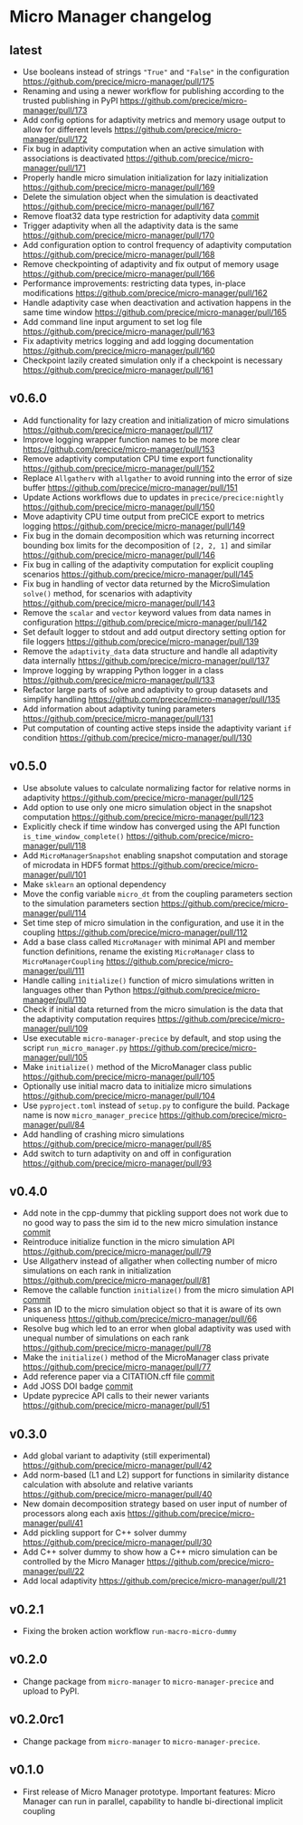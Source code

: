 # Micro Manager changelog

## latest

- Use booleans instead of strings `"True"` and `"False"` in the configuration https://github.com/precice/micro-manager/pull/175
- Renaming and using a newer workflow for publishing according to the trusted publishing in PyPI https://github.com/precice/micro-manager/pull/173
- Add config options for adaptivity metrics and memory usage output to allow for different levels https://github.com/precice/micro-manager/pull/172
- Fix bug in adaptivity computation when an active simulation with associations is deactivated https://github.com/precice/micro-manager/pull/171
- Properly handle micro simulation initialization for lazy initialization https://github.com/precice/micro-manager/pull/169
- Delete the simulation object when the simulation is deactivated https://github.com/precice/micro-manager/pull/167
- Remove float32 data type restriction for adaptivity data [commit](https://github.com/precice/micro-manager/commit/bfa44ff4d3432c6ac0f3b1311274308d2ec9c2a4)
- Trigger adaptivity when all the adaptivity data is the same https://github.com/precice/micro-manager/pull/170
- Add configuration option to control frequency of adaptivity computation https://github.com/precice/micro-manager/pull/168
- Remove checkpointing of adaptivity and fix output of memory usage https://github.com/precice/micro-manager/pull/166
- Performance improvements: restricting data types, in-place modifications https://github.com/precice/micro-manager/pull/162
- Handle adaptivity case when deactivation and activation happens in the same time window https://github.com/precice/micro-manager/pull/165
- Add command line input argument to set log file https://github.com/precice/micro-manager/pull/163
- Fix adaptivity metrics logging and add logging documentation https://github.com/precice/micro-manager/pull/160
- Checkpoint lazily created simulation only if a checkpoint is necessary https://github.com/precice/micro-manager/pull/161

## v0.6.0

- Add functionality for lazy creation and initialization of micro simulations https://github.com/precice/micro-manager/pull/117
- Improve logging wrapper function names to be more clear https://github.com/precice/micro-manager/pull/153
- Remove adaptivity computation CPU time export functionality https://github.com/precice/micro-manager/pull/152
- Replace `Allgatherv` with `allgather` to avoid running into the error of size buffer https://github.com/precice/micro-manager/pull/151
- Update Actions workflows due to updates in `precice/precice:nightly` https://github.com/precice/micro-manager/pull/150
- Move adaptivity CPU time output from preCICE export to metrics logging https://github.com/precice/micro-manager/pull/149
- Fix bug in the domain decomposition which was returning incorrect bounding box limits for the decomposition of `[2, 2, 1]` and similar https://github.com/precice/micro-manager/pull/146
- Fix bug in calling of the adaptivity computation for explicit coupling scenarios https://github.com/precice/micro-manager/pull/145
- Fix bug in handling of vector data returned by the MicroSimulation `solve()` method, for scenarios with adaptivity https://github.com/precice/micro-manager/pull/143
- Remove the `scalar` and `vector` keyword values from data names in configuration https://github.com/precice/micro-manager/pull/142
- Set default logger to stdout and add output directory setting option for file loggers https://github.com/precice/micro-manager/pull/139
- Remove the `adaptivity_data` data structure and handle all adaptivity data internally https://github.com/precice/micro-manager/pull/137
- Improve logging by wrapping Python logger in a class https://github.com/precice/micro-manager/pull/133
- Refactor large parts of solve and adaptivity to group datasets and simplify handling https://github.com/precice/micro-manager/pull/135
- Add information about adaptivity tuning parameters https://github.com/precice/micro-manager/pull/131
- Put computation of counting active steps inside the adaptivity variant `if` condition https://github.com/precice/micro-manager/pull/130

## v0.5.0

- Use absolute values to calculate normalizing factor for relative norms in adaptivity https://github.com/precice/micro-manager/pull/125
- Add option to use only one micro simulation object in the snapshot computation https://github.com/precice/micro-manager/pull/123
- Explicitly check if time window has converged using the API function `is_time_window_complete()` https://github.com/precice/micro-manager/pull/118
- Add `MicroManagerSnapshot` enabling snapshot computation and storage of microdata in HDF5 format https://github.com/precice/micro-manager/pull/101
- Make `sklearn` an optional dependency
- Move the config variable `micro_dt` from the coupling parameters section to the simulation parameters section https://github.com/precice/micro-manager/pull/114
- Set time step of micro simulation in the configuration, and use it in the coupling https://github.com/precice/micro-manager/pull/112
- Add a base class called `MicroManager` with minimal API and member function definitions, rename the existing `MicroManager` class to `MicroManagerCoupling` https://github.com/precice/micro-manager/pull/111
- Handle calling `initialize()` function of micro simulations written in languages other than Python https://github.com/precice/micro-manager/pull/110
- Check if initial data returned from the micro simulation is the data that the adaptivity computation requires https://github.com/precice/micro-manager/pull/109
- Use executable `micro-manager-precice` by default, and stop using the script `run_micro_manager.py` https://github.com/precice/micro-manager/pull/105
- Make `initialize()` method of the MicroManager class public https://github.com/precice/micro-manager/pull/105
- Optionally use initial macro data to initialize micro simulations https://github.com/precice/micro-manager/pull/104
- Use `pyproject.toml` instead of `setup.py` to configure the build. Package name is now `micro_manager_precice` https://github.com/precice/micro-manager/pull/84
- Add handling of crashing micro simulations https://github.com/precice/micro-manager/pull/85
- Add switch to turn adaptivity on and off in configuration https://github.com/precice/micro-manager/pull/93

## v0.4.0

- Add note in the cpp-dummy that pickling support does not work due to no good way to pass the sim id to the new micro simulation instance [commit](https://github.com/precice/micro-manager/commit/0a82966676717a533aca9bffa4a110453158f29c)
- Reintroduce initialize function in the micro simulation API https://github.com/precice/micro-manager/pull/79
- Use Allgatherv instead of allgather when collecting number of micro simulations on each rank in initialization https://github.com/precice/micro-manager/pull/81
- Remove the callable function `initialize()` from the micro simulation API [commit](https://github.com/precice/micro-manager/commit/bed5a4cc0f03b780da7f62b3f51ed1df2796588c)
- Pass an ID to the micro simulation object so that it is aware of its own uniqueness https://github.com/precice/micro-manager/pull/66
- Resolve bug which led to an error when global adaptivity was used with unequal number of simulations on each rank https://github.com/precice/micro-manager/pull/78
- Make the `initialize()` method of the MicroManager class private https://github.com/precice/micro-manager/pull/77
- Add reference paper via a CITATION.cff file [commit](https://github.com/precice/micro-manager/commit/6c08889c658c889d6ab5d0867802522585abcee5)
- Add JOSS DOI badge [commit](https://github.com/precice/micro-manager/commit/2e3c2a4c77732f56a957abbad9e4d0cb64029725)
- Update pyprecice API calls to their newer variants https://github.com/precice/micro-manager/pull/51

## v0.3.0

- Add global variant to adaptivity (still experimental) https://github.com/precice/micro-manager/pull/42
- Add norm-based (L1 and L2) support for functions in similarity distance calculation with absolute and relative variants https://github.com/precice/micro-manager/pull/40
- New domain decomposition strategy based on user input of number of processors along each axis https://github.com/precice/micro-manager/pull/41
- Add pickling support for C++ solver dummy https://github.com/precice/micro-manager/pull/30
- Add C++ solver dummy to show how a C++ micro simulation can be controlled by the Micro Manager https://github.com/precice/micro-manager/pull/22
- Add local adaptivity https://github.com/precice/micro-manager/pull/21

## v0.2.1

- Fixing the broken action workflow `run-macro-micro-dummy`

## v0.2.0

- Change package from `micro-manager` to `micro-manager-precice` and upload to PyPI.

## v0.2.0rc1

- Change package from `micro-manager` to `micro-manager-precice`.

## v0.1.0

- First release of Micro Manager prototype. Important features: Micro Manager can run in parallel, capability to handle bi-directional implicit coupling
